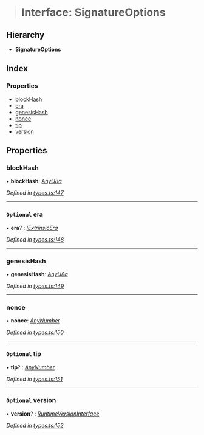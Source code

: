 > # Interface: SignatureOptions

## Hierarchy

* **SignatureOptions**

## Index

### Properties

* [blockHash](_types_.signatureoptions.md#blockhash)
* [era](_types_.signatureoptions.md#optional-era)
* [genesisHash](_types_.signatureoptions.md#genesishash)
* [nonce](_types_.signatureoptions.md#nonce)
* [tip](_types_.signatureoptions.md#optional-tip)
* [version](_types_.signatureoptions.md#optional-version)

## Properties

###  blockHash

• **blockHash**: *[AnyU8a](../modules/_types_.md#anyu8a)*

*Defined in [types.ts:147](https://github.com/polkadot-js/api/blob/e942e68/packages/types/src/types.ts#L147)*

___

### `Optional` era

• **era**? : *[IExtrinsicEra](_types_.iextrinsicera.md)*

*Defined in [types.ts:148](https://github.com/polkadot-js/api/blob/e942e68/packages/types/src/types.ts#L148)*

___

###  genesisHash

• **genesisHash**: *[AnyU8a](../modules/_types_.md#anyu8a)*

*Defined in [types.ts:149](https://github.com/polkadot-js/api/blob/e942e68/packages/types/src/types.ts#L149)*

___

###  nonce

• **nonce**: *[AnyNumber](../modules/_types_.md#anynumber)*

*Defined in [types.ts:150](https://github.com/polkadot-js/api/blob/e942e68/packages/types/src/types.ts#L150)*

___

### `Optional` tip

• **tip**? : *[AnyNumber](../modules/_types_.md#anynumber)*

*Defined in [types.ts:151](https://github.com/polkadot-js/api/blob/e942e68/packages/types/src/types.ts#L151)*

___

### `Optional` version

• **version**? : *[RuntimeVersionInterface](_types_.runtimeversioninterface.md)*

*Defined in [types.ts:152](https://github.com/polkadot-js/api/blob/e942e68/packages/types/src/types.ts#L152)*